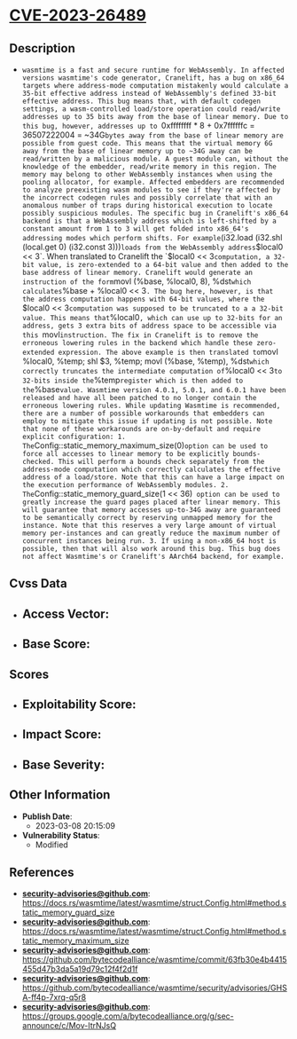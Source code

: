 
# [CVE-2023-26489](https://cve.mitre.org/cgi-bin/cvename.cgi?name=CVE-2023-26489)

## Description

- `wasmtime is a fast and secure runtime for WebAssembly. In affected versions wasmtime's code generator, Cranelift, has a bug on x86_64 targets where address-mode computation mistakenly would calculate a 35-bit effective address instead of WebAssembly's defined 33-bit effective address. This bug means that, with default codegen settings, a wasm-controlled load/store operation could read/write addresses up to 35 bits away from the base of linear memory. Due to this bug, however, addresses up to `0xffffffff * 8 + 0x7ffffffc = 36507222004 = ~34G` bytes away from the base of linear memory are possible from guest code. This means that the virtual memory 6G away from the base of linear memory up to ~34G away can be read/written by a malicious module. A guest module can, without the knowledge of the embedder, read/write memory in this region. The memory may belong to other WebAssembly instances when using the pooling allocator, for example. Affected embedders are recommended to analyze preexisting wasm modules to see if they're affected by the incorrect codegen rules and possibly correlate that with an anomalous number of traps during historical execution to locate possibly suspicious modules. The specific bug in Cranelift's x86_64 backend is that a WebAssembly address which is left-shifted by a constant amount from 1 to 3 will get folded into x86_64's addressing modes which perform shifts. For example `(i32.load (i32.shl (local.get 0) (i32.const 3)))` loads from the WebAssembly address `$local0 << 3`. When translated to Cranelift the `$local0 << 3` computation, a 32-bit value, is zero-extended to a 64-bit value and then added to the base address of linear memory. Cranelift would generate an instruction of the form `movl (%base, %local0, 8), %dst` which calculates `%base + %local0 << 3`. The bug here, however, is that the address computation happens with 64-bit values, where the `$local0 << 3` computation was supposed to be truncated to a a 32-bit value. This means that `%local0`, which can use up to 32-bits for an address, gets 3 extra bits of address space to be accessible via this `movl` instruction. The fix in Cranelift is to remove the erroneous lowering rules in the backend which handle these zero-extended expression. The above example is then translated to `movl %local0, %temp; shl $3, %temp; movl (%base, %temp), %dst` which correctly truncates the intermediate computation of `%local0 << 3` to 32-bits inside the `%temp` register which is then added to the `%base` value. Wasmtime version 4.0.1, 5.0.1, and 6.0.1 have been released and have all been patched to no longer contain the erroneous lowering rules. While updating Wasmtime is recommended, there are a number of possible workarounds that embedders can employ to mitigate this issue if updating is not possible. Note that none of these workarounds are on-by-default and require explicit configuration: 1. The `Config::static_memory_maximum_size(0)` option can be used to force all accesses to linear memory to be explicitly bounds-checked. This will perform a bounds check separately from the address-mode computation which correctly calculates the effective address of a load/store. Note that this can have a large impact on the execution performance of WebAssembly modules. 2. The `Config::static_memory_guard_size(1 << 36)` option can be used to greatly increase the guard pages placed after linear memory. This will guarantee that memory accesses up-to-34G away are guaranteed to be semantically correct by reserving unmapped memory for the instance. Note that this reserves a very large amount of virtual memory per-instances and can greatly reduce the maximum number of concurrent instances being run. 3. If using a non-x86_64 host is possible, then that will also work around this bug. This bug does not affect Wasmtime's or Cranelift's AArch64 backend, for example.`

## Cvss Data

- **Access Vector**:
  - 
- **Base Score**:
  - 

## Scores

- **Exploitability Score**:
  - 
- **Impact Score**:
  - 
- **Base Severity**:
  - 

## Other Information

- **Publish Date**:
  - 2023-03-08 20:15:09
- **Vulnerability Status**:
  - Modified

## References

- **security-advisories@github.com**: https://docs.rs/wasmtime/latest/wasmtime/struct.Config.html#method.static_memory_guard_size
- **security-advisories@github.com**: https://docs.rs/wasmtime/latest/wasmtime/struct.Config.html#method.static_memory_maximum_size
- **security-advisories@github.com**: https://github.com/bytecodealliance/wasmtime/commit/63fb30e4b4415455d47b3da5a19d79c12f4f2d1f
- **security-advisories@github.com**: https://github.com/bytecodealliance/wasmtime/security/advisories/GHSA-ff4p-7xrq-q5r8
- **security-advisories@github.com**: https://groups.google.com/a/bytecodealliance.org/g/sec-announce/c/Mov-ItrNJsQ

